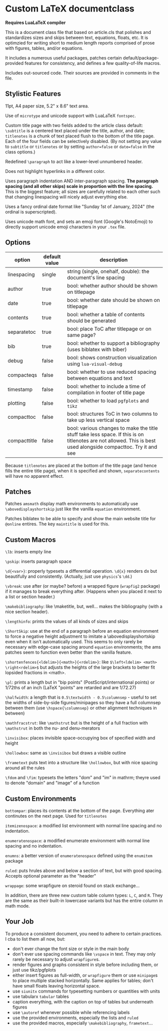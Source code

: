 # Custom LaTeX documentclass

**Requires LuaLaTeX compiler**

This is a document class file that based on article.cls that polishes and standardizes sizes and skips
between text, equations, floats, etc.
It is optimzied for writing short to medium length reports comprised of prose with figures, tables, and/or equations.  

It includes a numerous useful packages, patches certain default/package-provided features for consistency,
and defines a few quality-of-life macros.

Includes out-sourced code.
Their sources are provided in comments in the file.


## Stylistic Features

11pt, A4 paper size, 5.2" x 8.6" text area.

Use of `microtype` and unicode support with LuaLaTeX `fontspec`.

Custom title page with two fields added to the article class default:
`\subtitle` is a centered text placed under the title, author, and date; 
`titlenotes` is a chunk of text placed flush to the bottom of the title page.  
Each of the four fields can be selectively disabled.
(By not setting any value to `subtitle` or `titlenotes` or by setting `author=false` or `date=false` in the class options.)

Redefined `\paragraph` to act like a lower-level unnumbered header.

Does not highlight hyperlinks in a different color.

Uses paragraph indentation AND inter-paragraph spacing.
**The paragraph spacing (and all other skips) scale in proportion with the line spacing.**
This is the biggest feature; all sizes are carefully related to each other such that changing linespacing will nicely adjust everything else.

Uses a fancy ordinal date format like "Sunday 1st of January, 2024" (the ordinal is superscripted).

Uses unicode math font, and sets an emoji font (Google's NotoEmoji) to directly support unicode emoji characters in your `.tex` file.


## Options

| option           | default value | description                                   
|------------------|---------------|-------------------------------------------
| linespacing      | single        | string (single, onehalf, double): the document's line spacing
| author           | true          | bool: whether author should be shown on titlepage
| date             | true          | bool: whether date should be shown on titlepage
| contents         | true          | bool: whether a table of contents should be generated
| separatetoc      | true          | bool: place ToC after titlepage or on same page?
| bib              | true          | bool: whether to support a bibliography (uses biblatex with biber)
| debug            | false         | bool: shows construction visualization using `lua-visual-debug`
| compacteqs       | false         | bool: whether to use reduced spacing between equations and text
| timestamp        | false         | bool: whether to include a time of compilation in footer of title page
| plotting         | false         | bool: whether to load `pgfplots` and `tikz`
| compacttoc       | false         | bool: structures ToC in two columns to take up less vertical space
| compacttitle     | false         | bool: various changes to make the title stuff take less space. If this is on titlenotes are not allowed. This is best used alongside compacttoc. Try it and see

Because `titlenotes` are placed at the bottom of the title page (and hence fills the entire title page), 
when it is specified and shown, `separatecontents` will have no apparent effect.


## Patches

Patches `amsmath` display math environments to automatically use `\abovedisplayshortskip`
just like the vanilla `equation` environment.

Patches biblatex to be able to specify and show the main website title for `@online` entires.
The key `maintitle` is used for this.


## Custom Macros

`\lb`: inserts empty line

`\pskip`: inserts paragraph space

`\d{<var>}`: properly typesets a differential operation. 
`\d{x}` renders dx but beautifully and consistently. (Actually, just use `physics`'s `\dd`.)

`\vbreak`: use after (or maybe? before) a wrapped figure (`wrapfig2` package) if it manages to break everything after.
(Happens when you placed it next to a list or section header.)

`\makebibliography`: like \maketitle, but, well... makes the bibliography (with a nice section header).

`\lengthinfo`: prints the values of all kinds of sizes and skips

`\ShortSkip`: use at the end of a paragraph before an equation environment to force a negative height adjustment
to imitate a \abovedisplayshortskip even when it isn't automatically used.
This seems to only rarely be necessary with edge-case spacing around `equation` environments; the ams patches seem to function even better
than the vanilla feature.

`\shortenfences{<ldelim>}{<math>}{<rdelim>}`: like `$\left<ldelim> <math> \right<rdelim>$` but adjusts the heights of
the large brackets to better fit lopsided fractions in \<math>.

`\pl`: prints a length but in "bip points" (PostScript/international points) or 1/72ths of an inch (LaTeX "points" are retarded and are 1/72.27)

`\halfwidth`: a length that is `0.5\textwidth - 0.5\columnsep` - useful to set the widths of side-by-side figures/minipages so they have a full columnsep between them (use `\hspace{\columnsep}` or other alignment techniques in between)

`\mathfracstrut`: like `\mathstrut` but is the height of a full fraction with `\mathstrut` in both the nu- and denu-merators

`\invisibox`: places invisible space-occupying box of specified width and height

`\hollowbox`: same as `\invisibox` but draws a visible outline

`\frametext` puts text into a structure like `\hollowbox`, but with nice spacing around all the rules

`\fdom` and `\fim`: typesets the letters "dom" and "im" in mathrm; theyre used to denote "domain" and "image" of a function


## Custom Environments

`bottompar`: places its contents at the bottom of the page.
Everything ater continutes on the next page. Used for `titlenotes`

`itemizenospace`: a modified list environment with normal line spacing and no indentation.

`enumeratenospace`: a modified enumerate environment with normal line spacing and no indentation.

`enumns`: a better version of `enumeratenospace` defined using the `enumitem` package

`ruled`: puts hrules above and below a section of text, but with good spacing. Accepts optional parameter as the "header"

`wrappage`: some wrapfigure on steroid found on stack exchange... 

In addition, there are three new custom table column types: `L`, `C`, and `R`.
They are the same as their built-in lowercase variants but has the entire column in math mode.


## Your Job

To produce a consistent document, you need to adhere to certain practices.
I cba to list them all now, but:
- don't ever change the font size or style in the main body
- don't ever use spacing commands like `\vspace` in text. They may only rarely be necessary to adjust `wrapfigure`s.
- render figures and graphs consistent in style before including them, or just use tikz/pgfplots
- either insert figures as full-width, or `wrapfigure` them or use `minipage`s to place multiple stacked horizontally. Same applies for tables; don't have small floats leaving horizontal space.
- use `siunitx` commands for typesetting numbers or quantities with units
- use tabularx `tabular` tables
- caption everything, with the caption on top of tables but underneath figures
- use `\autoref` whenever possible while referencing labels
- use the provided environments, especially the lists and `ruled`
- use the provided macros, especially `\makebibliography`, `frametext`...
